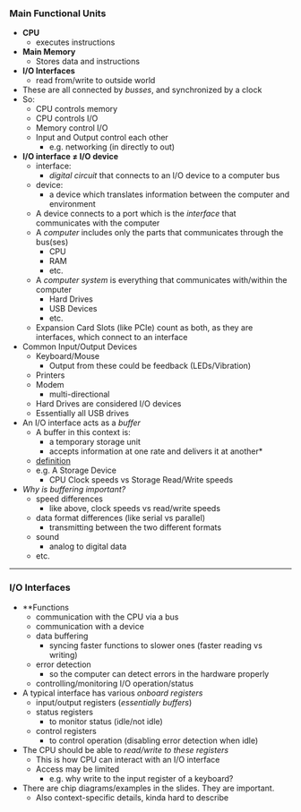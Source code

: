 ### Main Functional Units
- **CPU**
	- executes instructions
- **Main Memory**
	- Stores data and instructions
- **I/O Interfaces**
	- read from/write to outside world
- These are all connected by *busses*, and synchronized by a clock
- So:
	- CPU controls memory
	- CPU controls I/O
	- Memory control I/O
	- Input and Output control each other
		- e.g. networking (in directly to out)
- **I/O interface $\ne$ I/O device**
	- interface:
		- *digital circuit* that connects to an I/O device to a computer bus
	- device:
		- a device which translates information between the computer and environment
	- A device connects to a port which is the *interface* that communicates with the computer
	- A *computer* includes only the parts that communicates through the bus(ses)
		- CPU
		- RAM
		- etc.
	- A *computer system* is everything that communicates with/within the computer
		- Hard Drives
		- USB Devices
		- etc.
	- Expansion Card Slots (like PCIe) count as both, as they are interfaces, which connect to an interface
- Common Input/Output Devices
	- Keyboard/Mouse
		- Output from these could be feedback (LEDs/Vibration)
	- Printers
	- Modem
		- multi-directional
	- Hard Drives are considered I/O devices
	- Essentially all USB drives
- An I/O interface acts as a *buffer*
	- A buffer in this context is:
		- a temporary storage unit
		- accepts information at one rate and delivers it at another*
	- [definition](https://www.merriam-webster.com/dictionary/buffer)
	- e.g. A Storage Device
		- CPU Clock speeds vs Storage Read/Write speeds
- *Why is buffering important?*
	- speed differences
		- like above, clock speeds vs read/write speeds
	- data format differences (like serial vs parallel)
		- transmitting between the two different formats
	- sound
		- analog to digital data
	- etc.
---
### I/O Interfaces
- **Functions
	- communication with the CPU via a bus
	- communication with a device
	- data buffering
		- syncing faster functions to slower ones (faster reading vs writing)
	- error detection
		- so the computer can detect errors in the hardware properly
	- controlling/monitoring I/O operation/status
- A typical interface has various *onboard registers*
	- input/output registers (*essentially buffers*)
	- status registers
		- to monitor status (idle/not idle)
	- control registers
		- to control operation (disabling error detection when idle)
- The CPU should be able to *read/write to these registers*
	- This is how CPU can interact with an I/O interface
	- Access may be limited
		- e.g. why write to the input register of a keyboard?
- There are chip diagrams/examples in the slides. They are important.
	- Also context-specific details, kinda hard to describe